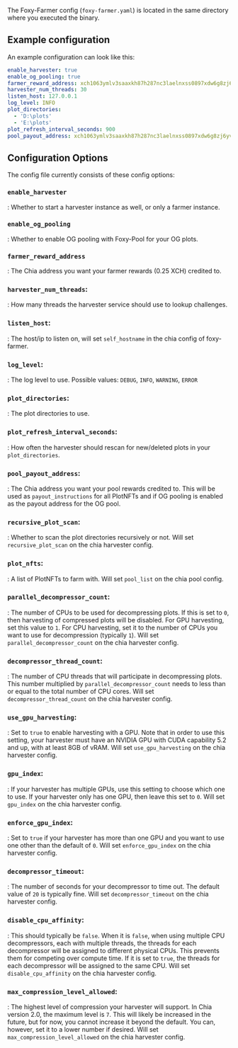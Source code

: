 The Foxy-Farmer config (`foxy-farmer.yaml`) is located in the same directory where you executed the binary.

## Example configuration

An example configuration can look like this:
```yaml
enable_harvester: true
enable_og_pooling: true
farmer_reward_address: xch1063ymlv3saaxkh87h287nc3laelnxss0897xdw6g8zj6yvaa4elslg0xfa
harvester_num_threads: 30
listen_host: 127.0.0.1
log_level: INFO
plot_directories:
  - 'D:\plots'
  - 'E:\plots'
plot_refresh_interval_seconds: 900
pool_payout_address: xch1063ymlv3saaxkh87h287nc3laelnxss0897xdw6g8zj6yvaa4elslg0xfa
```

## Configuration Options

The config file currently consists of these config options:

### `enable_harvester`
: Whether to start a harvester instance as well, or only a farmer instance.

### `enable_og_pooling`
: Whether to enable OG pooling with Foxy-Pool for your OG plots.

### `farmer_reward_address`
: The Chia address you want your farmer rewards (0.25 XCH) credited to.

### `harvester_num_threads`:
: How many threads the harvester service should use to lookup challenges.

### `listen_host`:
: The host/ip to listen on, will set `self_hostname` in the chia config of foxy-farmer.

### `log_level`:
: The log level to use. Possible values: `DEBUG`, `INFO`, `WARNING`, `ERROR`

### `plot_directories`:
: The plot directories to use.

### `plot_refresh_interval_seconds`:
: How often the harvester should rescan for new/deleted plots in your `plot_directories`.

### `pool_payout_address`:
: The Chia address you want your pool rewards credited to. This will be used as `payout_instructions` for all PlotNFTs and if OG pooling is enabled as the payout address for the OG pool. 

### `recursive_plot_scan`:
: Whether to scan the plot directories recursively or not. Will set `recursive_plot_scan` on the chia harvester config.

### `plot_nfts`:
: A list of PlotNFTs to farm with. Will set `pool_list` on the chia pool config.

### `parallel_decompressor_count`:
: The number of CPUs to be used for decompressing plots. If this is set to `0`, then harvesting of compressed plots will be disabled. For GPU harvesting, set this value to `1`. For CPU harvesting, set it to the number of CPUs you want to use for decompression (typically `1`). Will set `parallel_decompressor_count` on the chia harvester config.

### `decompressor_thread_count`:
: The number of CPU threads that will participate in decompressing plots. This number multiplied by `parallel_decompressor_count` needs to less than or equal to the total number of CPU cores. Will set `decompressor_thread_count` on the chia harvester config.

### `use_gpu_harvesting`:
: Set to `true` to enable harvesting with a GPU. Note that in order to use this setting, your harvester must have an NVIDIA GPU with CUDA capability 5.2 and up, with at least 8GB of vRAM. Will set `use_gpu_harvesting` on the chia harvester config.

### `gpu_index`:
: If your harvester has multiple GPUs, use this setting to choose which one to use. If your harvester only has one GPU, then leave this set to `0`. Will set `gpu_index` on the chia harvester config.

### `enforce_gpu_index`:
: Set to `true` if your harvester has more than one GPU and you want to use one other than the default of `0`. Will set `enforce_gpu_index` on the chia harvester config.

### `decompressor_timeout`:
: The number of seconds for your decompressor to time out. The default value of `20` is typically fine. Will set `decompressor_timeout` on the chia harvester config.

### `disable_cpu_affinity`:
: This should typically be `false`. When it is `false`, when using multiple CPU decompressors, each with multiple threads, the threads for each decompressor will be assigned to different physical CPUs. This prevents them for competing over compute time. If it is set to `true`, the threads for each decompressor will be assigned to the same CPU. Will set `disable_cpu_affinity` on the chia harvester config.

### `max_compression_level_allowed`:
: The highest level of compression your harvester will support. In Chia version 2.0, the maximum level is `7`. This will likely be increased in the future, but for now, you cannot increase it beyond the default. You can, however, set it to a lower number if desired. Will set `max_compression_level_allowed` on the chia harvester config.
